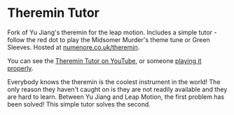 Theremin Tutor
==============

Fork of Yu Jiang's theremin for the leap motion. Includes a simple tutor - follow the red dot to play the Midsomer Murder's theme tune or Green Sleeves. Hosted at [numenore.co.uk/theremin](http://numenore.co.uk/theremin).

You can see the [Theremin Tutor on YouTube](https://www.youtube.com/watch?v=WUpbgP74tak&feature=youtu.be), or someone [playing it properly](https://www.youtube.com/watch?v=YTZK9FNgK74).

Everybody knows the theremin is the coolest instrument in the world! The only reason they haven't caught on is they are not readily available and they are hard to learn. Between Yu Jiang and Leap Motion, the first problem has been solved! This simple tutor solves the second.
